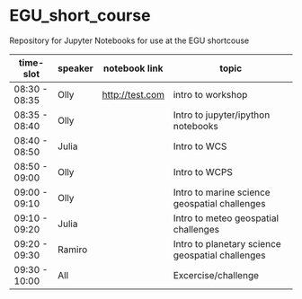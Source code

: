 # EGU_short_course
Repository for Jupyter Notebooks for use at the EGU shortcouse 


| time-slot | speaker | notebook link | topic |
| ----------- | -------- | ---------- |  ------------ |
| 08:30 - 08:35 | Olly | http://test.com | intro to workshop |
| 08:35 - 08:40 | Olly | | Intro to jupyter/ipython notebooks |
| 08:40 - 08:50 | Julia | | Intro to WCS |
| 08:50 - 09:00 | Olly | | Intro to WCPS |
| 09:00 - 09:10 | Olly | | Intro to marine science geospatial challenges |
| 09:10 - 09:20 | Julia | | Intro to meteo geospatial challenges |
| 09:20 - 09:30 | Ramiro | | Intro to planetary science geospatial challenges |
| 09:30 - 10:00 | All | | Excercise/challenge |
